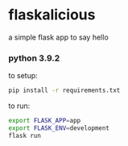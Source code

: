 # flaskalicious

a simple flask app to say hello

### python 3.9.2

to setup:
```bash
pip install -r requirements.txt
```

to run:
```bash
export FLASK_APP=app
export FLASK_ENV=development
flask run
```